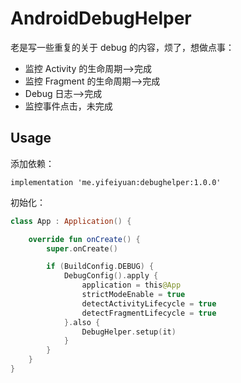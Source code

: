 # AndroidDebugHelper


老是写一些重复的关于 debug 的内容，烦了，想做点事：

- 监控 Activity 的生命周期-->完成
- 监控 Fragment 的生命周期-->完成
- Debug 日志-->完成
- 监控事件点击，未完成


## Usage

添加依赖：

```
implementation 'me.yifeiyuan:debughelper:1.0.0'
```

初始化：

```kotlin
class App : Application() {

    override fun onCreate() {
        super.onCreate()

        if (BuildConfig.DEBUG) {
            DebugConfig().apply {
                application = this@App
                strictModeEnable = true
                detectActivityLifecycle = true
                detectFragmentLifecycle = true
            }.also {
                DebugHelper.setup(it)
            }
        }
    }
}
```